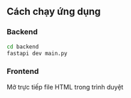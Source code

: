 ## Cách chạy ứng dụng

### Backend

```bash
cd backend
fastapi dev main.py
```
### Frontend

Mở trực tiếp file HTML trong trình duyệt
